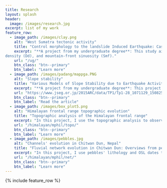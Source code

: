 ```yaml
---
title: Research
layout: splash
header:
  image: /images/research.jpg
excerpt: list of my work
feature_row:
  - image_path: /images/clay.png
    alt: "West Sumatra tectonic activity"
    title: "Control morphology to the landslide Induced Earthquake: Case Study Padang Pariaman, Sumatra"
    excerpt: "**A project from my undergraduate degree**: This study aims to identify the level of tectonic activity in Padang Pariaman, West Sumatra by morphotectonic index analysis such as ; the stream-gradient index(SL), drainage basin asymmetry (Af), valley floor width–valley height ratio (Vf), drainage
density (Dd), and mountain-front sinuosity (Smf)."
    url: "/ug/"
    btn_class: "btn--primary"
    btn_label: "Learn more"
  - image_path: /images/padang/mappga.PNG
    alt: "Slope stability"
    title: "Various Models of Slope Stability due to Earthquake Activity in Gunung Tigo, Padang Pariaman, West Sumatera, Indonesia"
    excerpt: "**A project from my undergraduate degree**: This project aims to observe the relation between earthquake induced *Peak Ground Acceleration* and the safety factor of a slope."
    url: "https://www.jseg.or.jp/2015ARC/data/TP1/Tp1-28_1071129_1508254.pdf"
    btn_class: "btn--primary"
    btn_label: "Read the article"
  - image_path: /images/box_plot5.png
    alt: "Himalayan frontal range topographic evolution"
    title: "Topographic analysis of the Himalayan frontal range"
    excerpt: "In this project, I use the topographic analysis to observe and infer thrust fold topographic evolution modulated by lateral rock advection in the frontal Himalaya."
    url: "/himalayan/mphil/topo/"
    btn_class: "btn--primary"
    btn_label: "Learn more"
  - image_path: /images/pebbles.jpg
    alt: "Channels' evolution in Chitwan Dun, Nepal"
    title: "Fluvial network evolution in Chitwan Dun: Overviews from pebbles' lithology and OSL dates"
    excerpt: "In this project, I use pebbles' lithology and OSL dates to infer thrust fold evolution in the frontal Himalaya."
    url: "/himalayan/mphil/net/"
    btn_class: "btn--primary"
    btn_label: "Learn more"  
---
```


{% include feature_row %}

